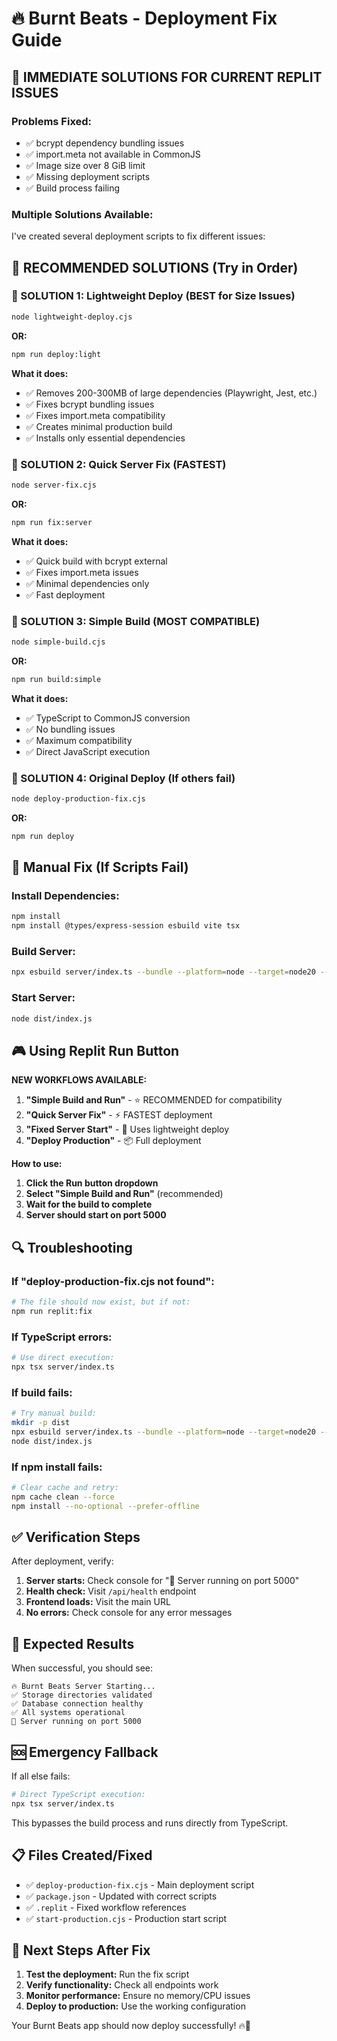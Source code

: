 # 🔥 Burnt Beats - Deployment Fix Guide

## 🚨 **IMMEDIATE SOLUTIONS FOR CURRENT REPLIT ISSUES**

### **Problems Fixed:**
- ✅ bcrypt dependency bundling issues
- ✅ import.meta not available in CommonJS
- ✅ Image size over 8 GiB limit
- ✅ Missing deployment scripts
- ✅ Build process failing

### **Multiple Solutions Available:**
I've created several deployment scripts to fix different issues:

## 🎯 **RECOMMENDED SOLUTIONS (Try in Order)**

### **🥇 SOLUTION 1: Lightweight Deploy (BEST for Size Issues)**
```bash
node lightweight-deploy.cjs
```
**OR:**
```bash
npm run deploy:light
```

**What it does:**
- ✅ Removes 200-300MB of large dependencies (Playwright, Jest, etc.)
- ✅ Fixes bcrypt bundling issues
- ✅ Fixes import.meta compatibility
- ✅ Creates minimal production build
- ✅ Installs only essential dependencies

### **🥈 SOLUTION 2: Quick Server Fix (FASTEST)**
```bash
node server-fix.cjs
```
**OR:**
```bash
npm run fix:server
```

**What it does:**
- ✅ Quick build with bcrypt external
- ✅ Fixes import.meta issues
- ✅ Minimal dependencies only
- ✅ Fast deployment

### **🥉 SOLUTION 3: Simple Build (MOST COMPATIBLE)**
```bash
node simple-build.cjs
```
**OR:**
```bash
npm run build:simple
```

**What it does:**
- ✅ TypeScript to CommonJS conversion
- ✅ No bundling issues
- ✅ Maximum compatibility
- ✅ Direct JavaScript execution

### **🔄 SOLUTION 4: Original Deploy (If others fail)**
```bash
node deploy-production-fix.cjs
```
**OR:**
```bash
npm run deploy
```

## 🔧 **Manual Fix (If Scripts Fail)**

### **Install Dependencies:**
```bash
npm install
npm install @types/express-session esbuild vite tsx
```

### **Build Server:**
```bash
npx esbuild server/index.ts --bundle --platform=node --target=node20 --format=cjs --outfile=dist/index.js --external:pg-native --external:bufferutil --external:utf-8-validate --external:fsevents
```

### **Start Server:**
```bash
node dist/index.js
```

## 🎮 **Using Replit Run Button**

**NEW WORKFLOWS AVAILABLE:**

1. **"Simple Build and Run"** - ⭐ RECOMMENDED for compatibility
2. **"Quick Server Fix"** - ⚡ FASTEST deployment
3. **"Fixed Server Start"** - 🔧 Uses lightweight deploy
4. **"Deploy Production"** - 📦 Full deployment

**How to use:**
1. **Click the Run button dropdown**
2. **Select "Simple Build and Run"** (recommended)
3. **Wait for the build to complete**
4. **Server should start on port 5000**

## 🔍 **Troubleshooting**

### **If "deploy-production-fix.cjs not found":**
```bash
# The file should now exist, but if not:
npm run replit:fix
```

### **If TypeScript errors:**
```bash
# Use direct execution:
npx tsx server/index.ts
```

### **If build fails:**
```bash
# Try manual build:
mkdir -p dist
npx esbuild server/index.ts --bundle --platform=node --target=node20 --format=cjs --outfile=dist/index.js
node dist/index.js
```

### **If npm install fails:**
```bash
# Clear cache and retry:
npm cache clean --force
npm install --no-optional --prefer-offline
```

## ✅ **Verification Steps**

After deployment, verify:

1. **Server starts:** Check console for "🚀 Server running on port 5000"
2. **Health check:** Visit `/api/health` endpoint
3. **Frontend loads:** Visit the main URL
4. **No errors:** Check console for any error messages

## 🎯 **Expected Results**

When successful, you should see:
```
🔥 Burnt Beats Server Starting...
✅ Storage directories validated
✅ Database connection healthy
✅ All systems operational
🚀 Server running on port 5000
```

## 🆘 **Emergency Fallback**

If all else fails:
```bash
# Direct TypeScript execution:
npx tsx server/index.ts
```

This bypasses the build process and runs directly from TypeScript.

## 📋 **Files Created/Fixed**

- ✅ `deploy-production-fix.cjs` - Main deployment script
- ✅ `package.json` - Updated with correct scripts
- ✅ `.replit` - Fixed workflow references
- ✅ `start-production.cjs` - Production start script

## 🚀 **Next Steps After Fix**

1. **Test the deployment:** Run the fix script
2. **Verify functionality:** Check all endpoints work
3. **Monitor performance:** Ensure no memory/CPU issues
4. **Deploy to production:** Use the working configuration

Your Burnt Beats app should now deploy successfully! 🔥🎵
